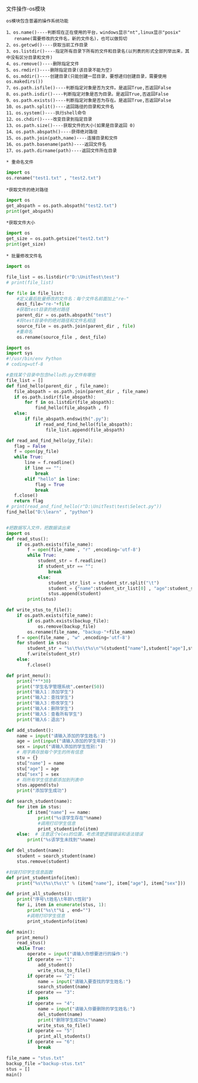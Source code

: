 文件操作-os模块

    os模块包含普遍的操作系统功能
    
    1、os.name()----判断现在正在使用的平台，windows显示"nt",linux显示"posix"
       rename(需要修改的文件名，新的文件名)，也可以做剪切
    2、os.getcwd()----获取当前工作目录
    3、os.listdir()----指定所有目录下所有的文件和目录名(以列表的形式全部列举出来，其中没有区分目录和文件)
    4、os.remove()----删除指定文件
    5、os.rmdir()----删除指定目录(该目录不能为空)
    6、os.mddir()----创建目录(只能创建一层目录，要想递归创建目录，需要使用os.makedirs())
    7、os.path.isfile()----判断指定对象是否为文件。是返回True,否返回False
    8、os.path.isdir()----判断指定对象是否为目录。是返回True,否返回False
    9、os.path.exists()----判断指定对象是否为存在。是返回True,否返回False
    10、os.path.split()----返回路径的目录和文件名
    11、os.system()----执行shell命令
    12、os.chdir()----改变目录到指定目录
    13、os.path.size()----获取文件的大小(如果是目录返回 0)
    14、os.path.abspath()----获得绝对路径
    15、os.path.join(path,name)----连接目录和文件
    16、os.path.basename(path)----返回文件名
    17、os.path.dirname(path)----返回文件所在目录
    
    * 重命名文件

```python
import os
os.rename("test1.txt" , "test2.txt")
```

    *获取文件的绝对路径
    
```python
import os
get_abspath = os.path.abspath("test2.txt")
print(get_abspath)
```

    *获取文件大小
    
```python
import os
get_size = os.path.getsize("test2.txt")
print(get_size)
```

    * 批量修改文件名
   
```python
import os 

file_list = os.listdir(r"D:\UnitTest\test")
# print(file_list)

for file in file_list:
    #定义最后批量修改的文件名：每个文件名前面加上"re-"
    dest_file="re-"+file
    #获取test目录的绝对路径
    parent_dir = os.path.abspath("test")
    #将test目录中的绝对路径和文件名相连
    source_file = os.path.join(parent_dir , file)
    #重命名
    os.rename(source_file , dest_file)
``` 
 
 ```python
import os
import sys
#!/usr/bin/env Python
# coding=utf-8

#查找某个目录中包含hello的.py文件有哪些
file_list = []
def find_hello(parent_dir , file_name):
    file_abspath = os.path.join(parent_dir , file_name)
    if os.path.isdir(file_abspath):
        for f in os.listdir(file_abspath):
            find_hello(file_abspath , f)
    else:
        if file_abspath.endswith(".py"):
            if read_and_find_hello(file_abspath):
                file_list.append(file_abspath)

def read_and_find_hello(py_file):
    flag = False
    f = open(py_file)
    while True:
        line = f.readline()
        if line == "":
            break
        elif "hello" in line:
            flag = True
            break
    f.close()
    return flag
# print(read_and_find_hello(r"D:\UnitTest\test\Select.py"))
find_hello("D:\learn" , "python")
```

```python

#把数据写入文件，把数据读出来
import os
def read_stus():
    if os.path.exists(file_name):
        f = open(file_name , "r" ,encoding='utf-8')
        while True:
            student_str = f.readline()
            if student_str == "":
                break
            else:
                student_str_list = student_str.split("\t")
                student = {"name":student_str_list[0] , "age":student_str_list[1] ,"sex":student_str_list[2]}
                stus.append(student)
        print(stus)

def write_stus_to_file():
    if os.path.exists(file_name):
        if os.path.exists(backup_file):
            os.remove(backup_file)
        os.rename(file_name, "backup-"+file_name)
    f = open(file_name , "w" ,encoding='utf-8')
    for student in stus:
        student_str = "%s\t%s\t%s\n"%(student["name"],student["age"],student["sex"])
        f.write(student_str)
    else:
        f.close()

def print_menu():
    print("*"*30)
    print("学生名字管理系统".center(50))
    print("输入1：添加学生")
    print("输入2：查找学生")
    print("输入3：修改学生")
    print("输入4：删除学生")
    print("输入5：查看所有学生")
    print("输入6：退出")

def add_student():
    name = input("请输入添加的学生姓名:")
    age = int(input("请输入添加的学生年龄:"))
    sex = input("请输入添加的学生性别:")
    # 用字典存放每个学生的所有信息
    stu = {}
    stu["name"] = name
    stu["age"] = age
    stu["sex"] = sex
    # 将所有学生信息都添加到列表中
    stus.append(stu)
    print("添加学生成功")

def search_student(name):
    for item in stus:
        if item["name"] == name:
            print("%s该学生存在"%name)
            #调用打印学生信息
            print_studentinfo(item)
    else:  # 注意这个eles的位置，考虑清楚逻辑错误和语法错误
        print("%s该学生未找到"%name)

def del_student(name):
    student = search_student(name)
    stus.remove(student)

#封装打印学生信息函数
def print_studentinfo(item):
    print("%s\t%s\t%s\t" % (item["name"], item["age"], item["sex"]))

def print_all_students():
    print("序号\t姓名\t年龄\t性别")
    for i, item in enumerate(stus, 1):
        print("%s\t"%i , end="")
        #调用打印学生信息
        print_studentinfo(item)

def main():
    print_menu()
    read_stus()
    while True:
        operate = input("请输入你想要进行的操作:")
        if operate == "1":
            add_student()
            write_stus_to_file()
        if operate == "2":
            name = input("请输入要查找的学生姓名:")
            search_student(name)
        if operate == "3":
            pass
        if operate == "4":
            name = input("请输入你要删除的学生姓名:")
            del_student(name)
            print("删除学生成功%s"%name)
            write_stus_to_file()
        if operate == "5":
            print_all_students()
        if operate == "6":
            break

file_name = "stus.txt"
backup_file ="backup-stus.txt"
stus = []
main()
```